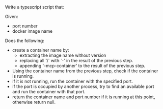 Write a typescript script that:

Given:

- port number
- docker image name

Does the following:

- create a container name by: 
  - extracting the image name without version
  - replacing all '/' with '-' in the result of the previous step.
  - appending '-mcp-container' to the result of the previous step.
- Using the container name from the previous step, check if the container is running.
- if it is not running, run the container with the specified port.
- if the port is occupied by another process, try to find an available port and run the container with that port.
- return the container name and port number if it is running at this point, otherwise return null.
    

